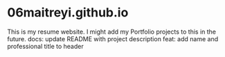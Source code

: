 # 06maitreyi.github.io
This is my resume website. I might add my Portfolio projects to this in the future.
docs: update README with project description
feat: add name and professional title to header
